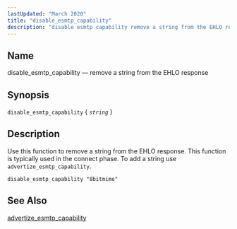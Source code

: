```yaml
---
lastUpdated: "March 2020"
title: "disable_esmtp_capability"
description: "disable esmtp capability remove a string from the EHLO response disable esmtp capability string Use this function to remove a string from the EHLO response This function is typically used in the connect phase To add a string use advertize esmtp capability Example 16 16 disable esmtp capability example advertize..."
---
```


<a name="sieve.ref.disable_esmtp_capability"></a> 
## Name

disable_esmtp_capability — remove a string from the EHLO response

## Synopsis

`disable_esmtp_capability` { *`string`* }

<a name="idp28930848"></a> 
## Description

Use this function to remove a string from the EHLO response. This function is typically used in the connect phase. To add a string use `advertize_esmtp_capability`.

<a name="example.disable_esmtp_capability"></a> 


`disable_esmtp_capability "8bitmime"`
<a name="idp28935632"></a> 
## See Also

[advertize_esmtp_capability](/momentum/3/3-reference/sieve-ref-advertize-esmtp-capability)